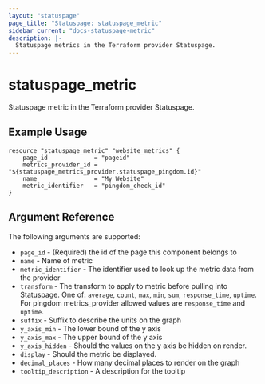 ```yaml
---
layout: "statuspage"
page_title: "Statuspage: statuspage_metric"
sidebar_current: "docs-statuspage-metric"
description: |-
  Statuspage metrics in the Terraform provider Statuspage.
---
```


# statuspage_metric

Statuspage metric in the Terraform provider Statuspage.

## Example Usage

```hcl
resource "statuspage_metric" "website_metrics" {
    page_id             = "pageid"
    metrics_provider_id = "${statuspage_metrics_provider.statuspage_pingdom.id}"
    name                = "My Website"
    metric_identifier   = "pingdom_check_id"
}
```

## Argument Reference

The following arguments are supported:

 * `page_id` - (Required) the id of the page this component belongs to
 * `name` - Name of metric
 * `metric_identifier` - The identifier used to look up the metric data from the provider
 * `transform` - The transform to apply to metric before pulling into Statuspage. One of: `average`, `count`, `max`, `min`, `sum`, `response_time`, `uptime`. For pingdom metrics_provider allowed values are `response_time` and `uptime`.
 * `suffix` - Suffix to describe the units on the graph
 * `y_axis_min` - The lower bound of the y axis
 * `y_axis_max` - The upper bound of the y axis
 * `y_axis_hidden` - Should the values on the y axis be hidden on render.
 * `display` - Should the metric be displayed.
 * `decimal_places` - How many decimal places to render on the graph
 * `tooltip_description` - A description for the tooltip
